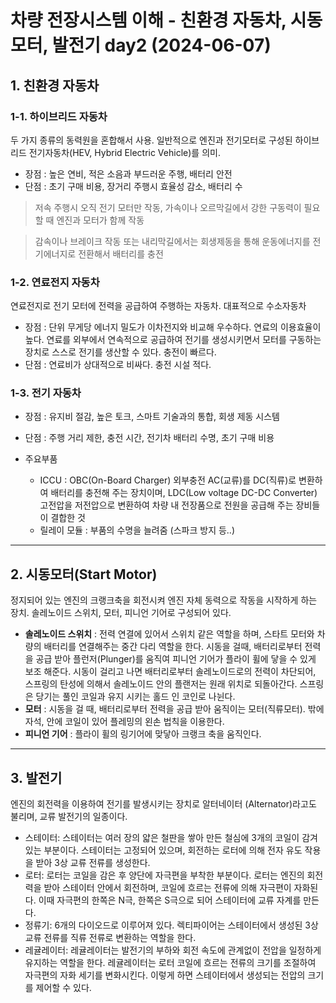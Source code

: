 # 차량 전장시스템 이해 - 친환경 자동차, 시동모터, 발전기 day2 (2024-06-07)

## 1. 친환경 자동차
### 1-1. 하이브리드 자동차
두 가지 종류의 동력원을 혼합해서 사용. 일반적으로 엔진과 전기모터로 구성된 하이브리드 전기자동차(HEV, Hybrid Electric Vehicle)를 의미.
* 장점 : 높은 연비, 적은 소음과 부드러운 주행, 배터리 안전
* 단점 : 초기 구매 비용, 장거리 주행시 효율성 감소, 배터리 수

> 저속 주행시 오직 전기 모터만 작동, 가속이나 오르막길에서 강한 구동력이 필요할 때 엔진과 모터가 함께 작동

> 감속이나 브레이크 작동 또는 내리막길에서는 회생제동을 통해 운동에너지를 전기에너지로 전환해서 배터리를 충전

### 1-2. 연료전지 자동차
연료전지로 전기 모터에 전력을 공급하여 주행하는 자동차. 대표적으로 수소자동차
* 장점 : 단위 무게당 에너지 밀도가 이차전지와 비교해 우수하다. 연료의 이용효율이 높다. 연료를 외부에서 연속적으로 공급하여 전기를 생성시키면서 모터를 구동하는 장치로 스스로 전기를 생산할 수 있다. 충전이 빠르다.
* 단점 : 연료비가 상대적으로 비싸다. 충전 시설 적다.

### 1-3. 전기 자동차
* 장점 : 유지비 절감, 높은 토크, 스마트 기술과의 통합, 회생 제동 시스템
* 단점 : 주행 거리 제한, 충전 시간, 전기차 배터리 수명, 초기 구매 비용

* 주요부품
  - ICCU : OBC(On-Board Charger) 외부충전 AC(교류)를 DC(직류)로 변환하여 배터리를 충전해 주는 장치이며, LDC(Low voltage DC-DC Converter) 고전압을 저전압으로 변환하여 차량 내 전장품으로 전원을 공급해 주는 장비들이 결합한 것
  - 릴레이 모듈 : 부품의 수명을 늘려줌 (스파크 방지 등..)

---
## 2. 시동모터(Start Motor)
정지되어 있는 엔진의 크랭크축을 회전시켜 엔진 자체 동력으로 작동을 시작하게 하는 장치. 솔레노이드 스위치, 모터, 피니언 기어로 구성되어 있다.

- **솔레노이드 스위치** :  전력 연결에 있어서 스위치 같은 역할을 하며, 스타트 모터와 차량의 배터리를 연결해주는 중간 다리 역할을 한다. 시동을 걸때, 배터리로부터 전력을 공급 받아 플런저(Plunger)를 움직여 피니언 기어가 플라이 휠에 닿을 수 있게 보조 해준다. 시동이 걸리고 나면 배터리로부터 솔레노이드로의 전력이 차단되어, 스프링의 탄성에 의해서 솔레노이드 안의 플랜저는 원래 위치로 되돌아간다. 스프링은 당기는 풀인 코일과 유지 시키는 홀드 인 코인로 나뉜다.
- **모터** : 시동을 걸 때, 배터리로부터 전력을 공급 받아 움직이는 모터(직류모터). 밖에 자석, 안에 코일이 있어 플레밍의 왼손 법칙을 이용한다.
- **피니언 기어** : 플라이 휠의 링기어에 맞닿아 크랭크 축을 움직인다.
  
---
## 3. 발전기
엔진의 회전력을 이용하여 전기를 발생시키는 장치로 알터네이터 (Alternator)라고도 불리며, 교류 발전기의 일종이다.

- 스테이터: 스테이터는 여러 장의 얇은 철판을 쌓아 만든 철심에 3개의 코일이 감겨 있는 부분이다. 스테이터는 고정되어 있으며, 회전하는 로터에 의해 전자 유도 작용을 받아 3상 교류 전류를 생성한다.
- 로터: 로터는 코일을 감은 후 양단에 자극편을 부착한 부분이다. 로터는 엔진의 회전력을 받아 스테이터 안에서 회전하며, 코일에 흐르는 전류에 의해 자극편이 자화된다. 이때 자극편의 한쪽은 N극, 한쪽은 S극으로 되어 스테이터에 교류 자계를 만든다.
- 정류기: 6개의 다이오드로 이루어져 있다. 렉티파이어는 스테이터에서 생성된 3상 교류 전류를 직류 전류로 변환하는 역할을 한다.
- 레귤레이터: 레귤레이터는 발전기의 부하와 회전 속도에 관계없이 전압을 일정하게 유지하는 역할을 한다. 레귤레이터는 로터 코일에 흐르는 전류의 크기를 조절하여 자극편의 자화 세기를 변화시킨다. 이렇게 하면 스테이터에서 생성되는 전압의 크기를 제어할 수 있다.
